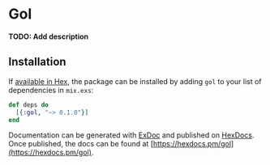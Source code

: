 # Gol

**TODO: Add description**

## Installation

If [available in Hex](https://hex.pm/docs/publish), the package can be installed
by adding `gol` to your list of dependencies in `mix.exs`:

```elixir
def deps do
  [{:gol, "~> 0.1.0"}]
end
```

Documentation can be generated with [ExDoc](https://github.com/elixir-lang/ex_doc)
and published on [HexDocs](https://hexdocs.pm). Once published, the docs can
be found at [https://hexdocs.pm/gol](https://hexdocs.pm/gol).

